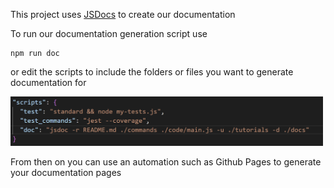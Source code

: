 This project uses [JSDocs](https://github.com/jsdoc/jsdoc) to create our documentation

To run our documentation generation script use
```
npm run doc
```

or edit the scripts to include the folders or files you want to generate documentation for 

<img src="https://github.com/CSC510-G35-Fall2022/Mental_Health/blob/main/images/scripts.PNG?raw=true" width=500>

From then on you can use an automation such as Github Pages to generate your documentation pages